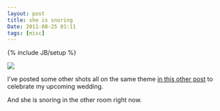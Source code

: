 ```yaml
---
layout: post
title: she is snoring
Date: 2011-08-25 01:11
tags: [misc]
---
```

{% include JB/setup %} 

[![](http://dl.dropbox.com/u/179731/9351429683.jpg)](http://www.flickr.com/photos/aadm/sets/72157627511661292/)

I've posted some other shots all on the same theme [in this other post](http://aadm.github.com/2011-08-24-giulia.html) to celebrate my upcoming wedding.

And she is snoring in the other room right now.